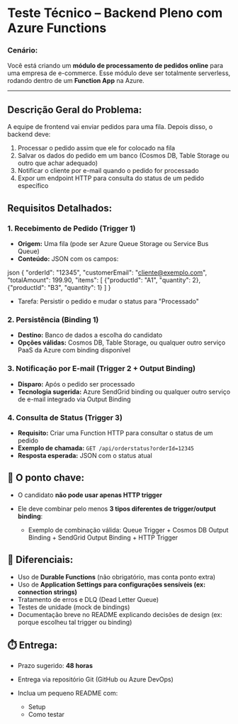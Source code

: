 
# Teste Técnico – Backend Pleno com Azure Functions

### Cenário:

Você está criando um **módulo de processamento de pedidos online** para uma empresa de e-commerce. Esse módulo deve ser totalmente serverless, rodando dentro de um **Function App** na Azure.

---

## Descrição Geral do Problema:

A equipe de frontend vai enviar pedidos para uma fila. Depois disso, o backend deve:

1. Processar o pedido assim que ele for colocado na fila
2. Salvar os dados do pedido em um banco (Cosmos DB, Table Storage ou outro que achar adequado)
3. Notificar o cliente por e-mail quando o pedido for processado
4. Expor um endpoint HTTP para consulta do status de um pedido específico


## Requisitos Detalhados:

### **1. Recebimento de Pedido (Trigger 1)**

* **Origem:** Uma fila (pode ser Azure Queue Storage ou Service Bus Queue)
* **Conteúdo:** JSON com os campos:

json
{
  "orderId": "12345",
  "customerEmail": "cliente@exemplo.com",
  "totalAmount": 199.90,
  "items": [
    {"productId": "A1", "quantity": 2},
    {"productId": "B3", "quantity": 1}
  ]
}


* Tarefa: Persistir o pedido e mudar o status para "Processado"



### **2. Persistência (Binding 1)**

* **Destino:** Banco de dados a escolha do candidato
* **Opções válidas:** Cosmos DB, Table Storage, ou qualquer outro serviço PaaS da Azure com binding disponível



### **3. Notificação por E-mail (Trigger 2 + Output Binding)**

* **Disparo:** Após o pedido ser processado
* **Tecnologia sugerida:** Azure SendGrid binding ou qualquer outro serviço de e-mail integrado via Output Binding



### **4. Consulta de Status (Trigger 3)**

* **Requisito:** Criar uma Function HTTP para consultar o status de um pedido
* **Exemplo de chamada:**
  `GET /api/orderstatus?orderId=12345`
* **Resposta esperada:** JSON com o status atual



## 🎯 O ponto chave:

* O candidato **não pode usar apenas HTTP trigger**
* Ele deve combinar pelo menos **3 tipos diferentes de trigger/output binding**:

  * Exemplo de combinação válida: Queue Trigger + Cosmos DB Output Binding + SendGrid Output Binding + HTTP Trigger



## 🧪 Diferenciais:

* Uso de **Durable Functions** (não obrigatório, mas conta ponto extra)
* Uso de **Application Settings para configurações sensíveis (ex: connection strings)**
* Tratamento de erros e DLQ (Dead Letter Queue)
* Testes de unidade (mock de bindings)
* Documentação breve no README explicando decisões de design (ex: porque escolheu tal trigger ou binding)



## ⏱️ Entrega:

* Prazo sugerido: **48 horas**
* Entrega via repositório Git (GitHub ou Azure DevOps)
* Inclua um pequeno README com:

  * Setup
  * Como testar




